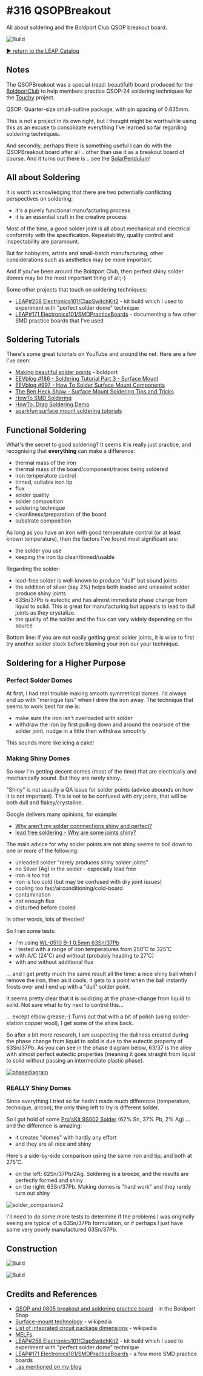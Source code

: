 # #316 QSOPBreakout

All about soldering and the Boldport Club QSOP breakout board.

![Build](./assets/QSOPBreakout_build.jpg?raw=true)

[:arrow_forward: return to the LEAP Catalog](https://leap.tardate.com)

## Notes

The QSOPBreakout was a special (read: beautiful!) board produced for the [BoldportClub](../) to help members practice
QSOP-24 soldering techniques for the [Touchy](../Touchy) project.

QSOP: Quarter-size small-outline package, with pin spacing of 0.635mm.

This is not a project in its own right, but I thought might be worthwhile using this as an excuse to consolidate
everything I've learned so far regarding soldering techniques.

And secondly, perhaps there is something useful I can do with the QSOPBreakout board after all ..
other than use it as a breakout board of course. And it turns out there is .. see the [SolarPendulum](./SolarPendulum)!

## All about Soldering

It is worth acknowledging that there are two potentially conflicting perspectives on soldering:

* it's a purely functional manufacturing process
* it is an essential craft in the creative process

Most of the time, a good solder joint is all about mechanical and electrical conformity with the specification.
Repeatability, quality control and inspectability are paramount.

But for hobbyists, artists and small-batch manufacturing, other considerations such as aesthetics may be more important.

And if you've been around the Boldport Club, then perfect shiny solder domes may be the most important thing of all;-)

Some other projects that touch on soldering techniques:

* [LEAP#258 Electronics101/ClapSwitchKit2](../../Electronics101/ClapSwitchKit2) - kit build which I used to experiment with "perfect solder dome" technique
* [LEAP#171 Electronics101/SMDPracticeBoards](../../Electronics101/SMDPracticeBoards) - documenting a few other SMD practice boards that I've used

## Soldering Tutorials

There's some great tutorials on YouTube and around the net. Here are a few I've seen:

* [Making beautiful solder points](https://www.youtube.com/watch?v=KXBbiXaq1ec) - boldport
* [EEVblog #186 - Soldering Tutorial Part 3 - Surface Mount](https://www.youtube.com/watch?v=b9FC9fAlfQE)
* [EEVblog #997 - How To Solder Surface Mount Components](https://www.youtube.com/watch?v=hoLf8gvvXXU)
* [The Ben Heck Show - Surface Mount Soldering Tips and Tricks](https://www.youtube.com/watch?v=f0KZbhvKqS0)
* [HowTo SMD Soldering](https://www.youtube.com/watch?v=z7Tu8NXu5UA)
* [HowTo: Drag Soldering Demo](https://www.youtube.com/watch?v=wUyetZ5RtPs)
* [sparkfun surface mount soldering tutorials](https://www.sparkfun.com/tutorials/category/2)

## Functional Soldering

What's the secret to good soldering?
It seems it is really just practice, and recognising that **everything** can make a difference:

* thermal mass of the iron
* thermal mass of the board/component/traces being soldered
* iron temperature control
* tinned, suitable iron tip
* flux
* solder quality
* solder composition
* soldering technique
* cleanliness/preparation of the board
* substrate composition

As long as you have an iron with good temperature control (or at least known temperature), then the factors I've found most significant are:

* the solder you use
* keeping the iron tip clean/tinned/usable

Regarding the solder:

* lead-free solder is well-known to produce "dull" but sound joints
* the addition of silver (say 2%) helps both leaded and unleaded solder produce shiny joints
* 63Sn/37Pb is eutectic and has almost immediate phase change from liquid to solid. This is great for manufacturing but appears to lead to dull joints as they crystalize.
* the quality of the solder and the flux can vary widely depending on the source

Bottom line: if you are not easily getting great solder joints, it is wise to first try another solder stock before blaming your iron our your technique.


## Soldering for a Higher Purpose

### Perfect Solder Domes

At first, I had real trouble making smooth symmetrical domes. I'd always end up with "meringue tips" when I drew the iron away.
The technique that seems to work best for me is:

* make sure the iron isn't overloaded with solder
* withdraw the iron by first pulling down and around the nearside of the solder joint, nudge in a little then withdraw smoothly

This sounds more like icing a cake!

### Making Shiny Domes

So now I'm getting decent domes (most of the time) that are electrically and mechanically sound. But they are rarely shiny.

"Shiny" is not usaully a QA issue for solder points (advice abounds on how it is not important).
This is not to be confused with dry joints, that will be both dull and flakey/crystaline.

Google delivers many opinions, for example:

* [Why aren't my solder connnections shiny and perfect?](http://www.strat-talk.com/threads/why-arent-my-solder-connnections-shiny-and-perfect.143458/)
* [lead free soldering - Why are some joints shiny?](http://www.eevblog.com/forum/projects/lead-free-soldering-why-are-some-joints-shiny/)

The main advice for why solder points are not shiny seems to boil down to one or more of the following:

* unleaded solder "rarely produces shiny solder joints"
* no Silver (Ag) in the solder - especially lead free
* iron is too hot
* iron is too cold (but may be confused with dry joint issues)
* cooling too fast/airconditioning/cold-board
* contamination
* not enough flux
* disturbed before cooled

In other words, lots of theories!

So I ran some tests:

* I'm using [WL-0510 B-1 0.5mm 63Sn/37Pb](http://www.dx.com/p/wlxy-wl-0510-b-1-0-5mm-tin-solid-solder-wire-reel-spool-silver-262916#.WAjGsZN97XE)
* I tested with a range of iron temperatures from 250˚C to 325˚C
* with A/C (24˚C) and without (probably heading to 27˚C)
* with and without additional flux

... and I get pretty much the same result all the time: a nice shiny ball when I remove the iron, then as it cools, it gets to a point when
the ball instantly frosts over and I end up with a "dull" solder point.

It seems pretty clear that it is oxidizing at the phase-change from liquid to solid. Not sure what to try next to control this...

... except elbow grease;-) Turns out that with a bit of polish (using solder-station copper wool), I get some of the shine back.

So after a bit more research, I am suspecting the dullness created during the phase change from liquid to solid
is due to the eutectic property of 63Sn/37Pb. As you can see in the phase diagram below, 63/37 is the alloy
with almost perfect eutectic properties (meaning it goes straight from liquid to solid without passing an intermediate plastic phase).

[![phasediagram](./assets/phasediagram.jpg)](https://web.archive.org/web/20170812031703/http://www.inlandcraft.com/uguides/tipfailure.htm)

### REALLY Shiny Domes

Since everything I tried so far hadn't made much difference (temperature, technique, aircon),
the only thing left to try is different solder.

So I got hold of some [Pro'sKit 9S002 Solder](https://www.aliexpress.com/item/Pro-sKit-9S002-Solder-Wire-W-2-AG-17G/32428346399.html) (62% Sn, 37% Pb, 2% Ag) ... and the difference is amazing:

* it creates "domes" with hardly any effort
* and they are all nice and shiny

Here's a side-by-side comparison using the same iron and tip, and both at 275˚C.

* on the left: 62Sn/37Pb/2Ag. Soldering is a breeze, and the results are perfectly formed and shiny
* on the right: 63Sn/37Pb. Making domes is "hard work" and they rarely turn out shiny

![solder_comparison2](../../Electronics101/ClapSwitchKit2/assets/solder_comparison2.jpg?raw=true)

I'll need to do some more tests to determine if the problems I was originally seeing are typical of
a 63Sn/37Pb formulation, or if perhaps I just have some very poorly manufactured 63Sn/37Pb.


## Construction

![Build](./assets/QSOPBreakout_front.jpg?raw=true)

![Build](./assets/QSOPBreakout_rear.jpg?raw=true)

## Credits and References
* [QSOP and 0805 breakout and soldering practice board](http://www.boldport.club/shop/product/437246682) - in the Boldport Shop
* [Surface-mount technology](https://en.wikipedia.org/wiki/Surface-mount_technology) - wikipedia
* [List of integrated circuit package dimensions](https://en.wikipedia.org/wiki/List_of_integrated_circuit_package_dimensions) - wikipedia
* [MELFs](http://en.wikipedia.org/wiki/MELF_electronic_components).
* [LEAP#258 Electronics101/ClapSwitchKit2](../../Electronics101/ClapSwitchKit2) - kit build which I used to experiment with "perfect solder dome" technique
* [LEAP#171 Electronics101/SMDPracticeBoards](../../Electronics101/SMDPracticeBoards) - a few more SMD practice boards
* [..as mentioned on my blog](https://blog.tardate.com/2017/06/leap316-the-boldport-qsop-breakout.html)
